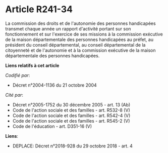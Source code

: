 # Article R241-34

La commission des droits et de l'autonomie des personnes handicapées transmet chaque année un rapport d'activité portant sur
son fonctionnement et sur l'exercice de ses missions à la commission exécutive de la maison départementale des personnes
handicapées au préfet, au président du conseil départemental, au conseil départemental de la citoyenneté et de l'autonomie et
à la commission exécutive de la maison départementale des personnes handicapées.

**Liens relatifs à cet article**

_Codifié par_:

  - Décret n°2004-1136 du 21 octobre 2004

_Cité par_:

  - Décret n°2005-1752 du 30 décembre 2005 - art. 13 (Ab)
  - Code de l'action sociale et des familles - art. R532-8 (V)
  - Code de l'action sociale et des familles - art. R542-4 (V)
  - Code de l'action sociale et des familles - art. R545-2 (V)
  - Code de l'éducation - art. D351-16 (V)

**Liens**:

  - DEPLACE: Décret n°2018-928 du 29 octobre 2018 - art. 4
